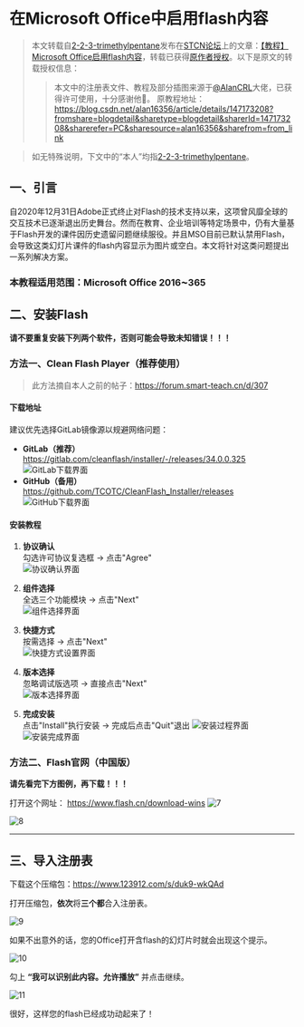# 在Microsoft Office中启用flash内容

> 本文转载自[2-2-3-trimethylpentane](https://forum.smart-teach.cn/u/2-2-3-trimethylpentane)发布在[STCN论坛](https://forum.smart-teach.cn/)上的文章：[【教程】Microsoft Office启用flash内容](https://forum.smart-teach.cn/d/310)，转载已获得[原作者授权](https://github.com/TEHS-TECH/CN-e-learning/issues/15#issue-3484354303)。以下是原文的转载授权信息：
>> 本文中的注册表文件、教程及部分插图来源于[@AlanCRL](https://forum.smart-teach.cn/u/AlanCRL)大佬，已获得许可使用，十分感谢他🤝。
原教程地址：https://blog.csdn.net/alan16356/article/details/147173208?fromshare=blogdetail&sharetype=blogdetail&sharerId=147173208&sharerefer=PC&sharesource=alan16356&sharefrom=from_link

> 如无特殊说明，下文中的“本人”均指[2-2-3-trimethylpentane](https://forum.smart-teach.cn/u/2-2-3-trimethylpentane)。

## 一、引言
自2020年12月31日Adobe正式终止对Flash的技术支持以来，这项曾风靡全球的交互技术已逐渐退出历史舞台。然而在教育、企业培训等特定场景中，仍有大量基于Flash开发的课件因历史遗留问题继续服役。并且MSO目前已默认禁用Flash，会导致这类幻灯片课件的flash内容显示为图片或空白。本文将针对这类问题提出一系列解决方案。

### 本教程适用范围：Microsoft Office 2016⁓365

## 二、安装Flash
**请不要重复安装下列两个软件，否则可能会导致未知错误！！！**

### 方法一、Clean Flash Player（推荐使用）

> 此方法摘自本人之前的帖子：https://forum.smart-teach.cn/d/307

#### 下载地址
建议优先选择GitLab镜像源以规避网络问题：
- **GitLab（推荐）**  
  https://gitlab.com/cleanflash/installer/-/releases/34.0.0.325  
  ![GitLab下载界面](../public/images/how-to-enable-flash-contents-in-microsoft-office/1.png)
- **GitHub（备用）**  
  https://github.com/TCOTC/CleanFlash_Installer/releases  
  ![GitHub下载界面](../public/images/how-to-enable-flash-contents-in-microsoft-office/2.png)

#### 安装教程
1. **协议确认**  
   勾选许可协议复选框 → 点击"Agree"  
   ![协议确认界面](../public/images/how-to-enable-flash-contents-in-microsoft-office/3.png)

2. **组件选择**  
   全选三个功能模块 → 点击"Next"  
   ![组件选择界面](../public/images/how-to-enable-flash-contents-in-microsoft-office/4.png)

3. **快捷方式**  
   按需选择 → 点击"Next"  
   ![快捷方式设置界面](../public/images/how-to-enable-flash-contents-in-microsoft-office/5.png)

4. **版本选择**  
   忽略调试版选项 → 直接点击"Next"  
   ![版本选择界面](../public/images/how-to-enable-flash-contents-in-microsoft-office/6.png)

5. **完成安装**  
   点击"Install"执行安装 → 完成后点击"Quit"退出
   ![安装过程界面](../public/images/how-to-enable-flash-contents-in-microsoft-office/12.png)  
   ![安装完成界面](../public/images/how-to-enable-flash-contents-in-microsoft-office/13.png)



### 方法二、Flash官网（中国版）

**请先看完下方图例，再下载！！！**

打开这个网址：
https://www.flash.cn/download-wins
![7](../public/images/how-to-enable-flash-contents-in-microsoft-office/7.png)

![8](../public/images/how-to-enable-flash-contents-in-microsoft-office/8.png)

---

## 三、导入注册表

下载这个压缩包：https://www.123912.com/s/duk9-wkQAd

打开压缩包，**依次**将**三个都**合入注册表。

![9](../public/images/how-to-enable-flash-contents-in-microsoft-office/9.png)

如果不出意外的话，您的Office打开含flash的幻灯片时就会出现这个提示。

![10](../public/images/how-to-enable-flash-contents-in-microsoft-office/10.png)

勾上 **“我可以识别此内容。允许播放”** 并点击继续。

![11](../public/images/how-to-enable-flash-contents-in-microsoft-office/11.png)

很好，这样您的flash已经成功动起来了！